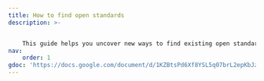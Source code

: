 ```yaml
---
title: How to find open standards
description: >- 


    This guide helps you uncover new ways to find existing open standards.
nav:
    order: 1
gdoc: 'https://docs.google.com/document/d/1KZBtsPd6Xf8YSL5q07brL2epKbJz-zi14VUEDdjI5Kg/edit'
---
```

